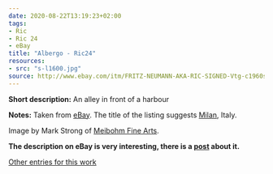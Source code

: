 ```yaml
---
date: 2020-08-22T13:19:23+02:00
tags:
- Ric
- Ric 24
- eBay
title: "Albergo - Ric24"
resources:
- src: "s-l1600.jpg"
source: http://www.ebay.com/itm/FRITZ-NEUMANN-AKA-RIC-SIGNED-Vtg-c1960s-Color-Etching-ALBERGO-MILAN-ITALY-/133483534360?hash=item1f143d1818
---
```


**Short description:** An alley in front of a harbour

**Notes:** Taken from [eBay](http://www.ebay.com/itm/FRITZ-NEUMANN-AKA-RIC-SIGNED-Vtg-c1960s-Color-Etching-ALBERGO-MILAN-ITALY-/133483534360?hash=item1f143d1818). The title of the listing suggests [Milan](https://en.wikipedia.org/wiki/Milan), Italy.

Image by Mark Strong of [Meibohm Fine Arts](http://meibohmfinearts.com/).

**The description on eBay is very interesting, there is a [post](/post/mystery-solved) about it.**

[Other entries for this work](/tags/Ric-24)
